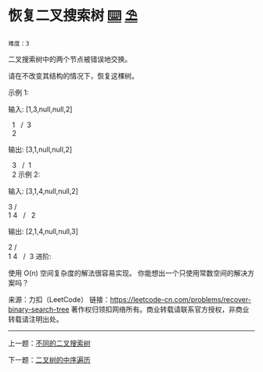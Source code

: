 # 恢复二叉搜索树 [⌨️](https://github.com/tolerance-go/keep-learning/blob/master/src/数据结构和算法/树/中序遍历/index.code.ts) [⛱️](https://github.com/tolerance-go/keep-learning/blob/master/src/数据结构和算法/树/中序遍历/index.test.ts)

`难度：3`

二叉搜索树中的两个节点被错误地交换。

请在不改变其结构的情况下，恢复这棵树。

示例 1:

输入: [1,3,null,null,2]

   1
  /
 3
  \
   2

输出: [3,1,null,null,2]

   3
  /
 1
  \
   2
示例 2:

输入: [3,1,4,null,null,2]

  3
 / \
1   4
   /
  2

输出: [2,1,4,null,null,3]

  2
 / \
1   4
   /
  3
进阶:

使用 O(n) 空间复杂度的解法很容易实现。
你能想出一个只使用常数空间的解决方案吗？

来源：力扣（LeetCode）
链接：https://leetcode-cn.com/problems/recover-binary-search-tree
著作权归领扣网络所有。商业转载请联系官方授权，非商业转载请注明出处。

---

上一题：[不同的二叉搜索树](https://github.com/tolerance-go/keep-learning/blob/master/output/数据结构和算法/树/不同的二叉搜索树.md)

下一题：[二叉树的中序遍历](https://github.com/tolerance-go/keep-learning/blob/master/output/数据结构和算法/树/二叉树的中序遍历.md)